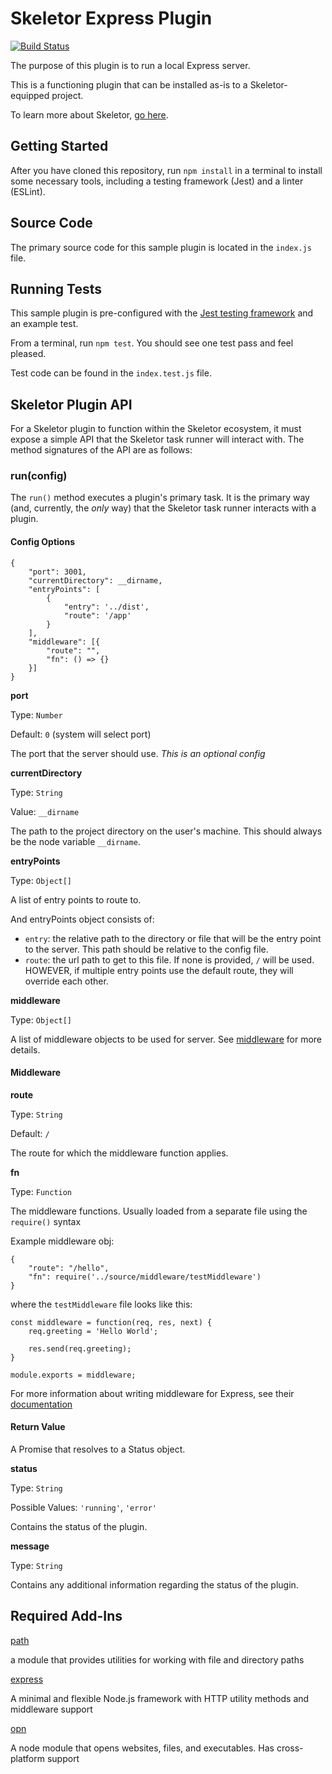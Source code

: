 # Skeletor Express Plugin
[![Build Status](https://travis-ci.org/deg-skeletor/skeletor-plugin-express.svg?branch=master)](https://travis-ci.org/deg-skeletor/skeletor-plugin-express)

The purpose of this plugin is to run a local Express server.

This is a functioning plugin that can be installed as-is to a Skeletor-equipped project. 

To learn more about Skeletor, [go here](https://github.com/deg-skeletor/skeletor-core).

## Getting Started
After you have cloned this repository, run `npm install` in a terminal to install some necessary tools, including a testing framework (Jest) and a linter (ESLint). 

## Source Code
The primary source code for this sample plugin is located in the `index.js` file.

## Running Tests
This sample plugin is pre-configured with the [Jest testing framework](https://facebook.github.io/jest/) and an example test. 

From a terminal, run `npm test`. You should see one test pass and feel pleased.

Test code can be found in the `index.test.js` file.

## Skeletor Plugin API

For a Skeletor plugin to function within the Skeletor ecosystem, it must expose a simple API that the Skeletor task runner will interact with.
The method signatures of the API are as follows:

### run(config)

The `run()` method executes a plugin's primary task. It is the primary way (and, currently, the *only* way) that the Skeletor task runner interacts with a plugin.

#### Config Options

```
{
    "port": 3001,
    "currentDirectory": __dirname,
    "entryPoints": [
        {
            "entry": '../dist',
            "route": '/app'
        }
    ],
    "middleware": [{
        "route": "",
        "fn": () => {}
    }]
}
```

**port**

Type: `Number`

Default: `0` (system will select port)

The port that the server should use. *This is an optional config*

**currentDirectory**

Type: `String`

Value: `__dirname`

The path to the project directory on the user's machine. This should always be the node variable `__dirname`.

**entryPoints**

Type: `Object[]`

A list of entry points to route to.

And entryPoints object consists of:
* `entry`: the relative path to the directory or file that will be the entry point to the server. This path should be relative to the config file.
* `route`: the url path to get to this file. If none is provided, `/` will be used. HOWEVER, if multiple entry points use the default route, they will override each other.


**middleware**

Type: `Object[]`

A list of middleware objects to be used for server. See [middleware](#middleware) for more details.

#### Middleware

**route**

Type: `String`

Default: `/`

The route for which the middleware function applies.

**fn**

Type: `Function`

The middleware functions. Usually loaded from a separate file using the `require()` syntax

Example middleware obj:
```
{
    "route": "/hello",
    "fn": require('../source/middleware/testMiddleware')
}
```

where the `testMiddleware` file looks like this:
```
const middleware = function(req, res, next) {
    req.greeting = 'Hello World';

    res.send(req.greeting);
}

module.exports = middleware;
```

For more information about writing middleware for Express, see their [documentation](https://expressjs.com/en/guide/writing-middleware.html)

#### Return Value
A Promise that resolves to a Status object.

**status**

Type: `String`

Possible Values: `'running'`, `'error'`

Contains the status of the plugin.

**message**

Type: `String`

Contains any additional information regarding the status of the plugin.

## Required Add-Ins

[path](https://nodejs.org/docs/latest/api/path.html)

a module that provides utilities for working with file and directory paths

[express](https://expressjs.com/)

A minimal and flexible Node.js framework with HTTP utility methods and middleware support

[opn](https://github.com/sindresorhus/opn)

A node module that opens websites, files, and executables. Has cross-platform support
